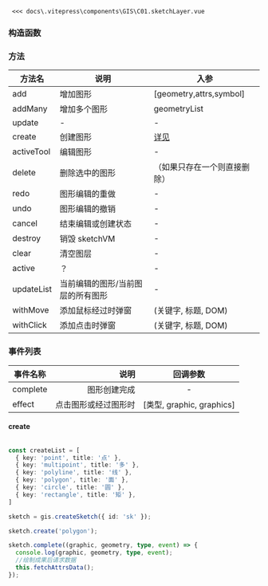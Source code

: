 <!-- @format -->

 <gis-sketchLayer />

<Code>
 <<< docs\.vitepress\components\GIS\C01.sketchLayer.vue
</Code>

### 构造函数

### 方法

| 方法名     | 说明                              | 入参                         |
| ---------- | --------------------------------- | ---------------------------- |
| add        | 增加图形                          | [geometry,attrs,symbol]      |
| addMany    | 增加多个图形                      | geometryList                 |
| update     | -                                 | -                            |
| create     | 创建图形                          | [详见](#create)              |
| activeTool | 编辑图形                          | -                            |
| delete     | 删除选中的图形                    | （如果只存在一个则直接删除） |
| redo       | 图形编辑的重做                    | -                            |
| undo       | 图形编辑的撤销                    | -                            |
| cancel     | 结束编辑或创建状态                | -                            |
| destroy    | 销毁 sketchVM                     | -                            |
| clear      | 清空图层                          | -                            |
| active     | ？                                | -                            |
| updateList | 当前编辑的图形/当前图层的所有图形 | -                            |
| withMove   | 添加鼠标经过时弹窗                | (关键字, 标题, DOM)          |
| withClick  | 添加点击时弹窗                    | (关键字, 标题, DOM)          |

### 事件列表

| 事件名称 |                 说明 |         回调参数          |
| -------- | -------------------: | :-----------------------: |
| complete |         图形创建完成 |             -             |
| effect   | 点击图形或经过图形时 | [类型, graphic, graphics] |

#### create
```ts

const createList = [
  { key: 'point', title: '点' },
  { key: 'multipoint', title: '多' },
  { key: 'polyline', title: '线' },
  { key: 'polygon', title: '面' },
  { key: 'circle', title: '圆' },
  { key: 'rectangle', title: '矩' },
]

sketch = gis.createSketch({ id: 'sk' });

sketch.create('polygon');

sketch.complete((graphic, geometry, type, event) => {
  console.log(graphic, geometry, type, event);
  //绘制成果后请求数据
  this.fetchAttrsData();
});
```

```ts


```
